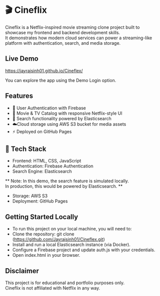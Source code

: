 # 🎬 Cineflix

Cineflix is a Netflix-inspired movie streaming clone project built to showcase my frontend and backend development skills.  
It demonstrates how modern cloud services can power a streaming-like platform with authentication, search, and media storage.  

## Live Demo  
https://jayrajsinh01.github.io/Cineflex/  

You can explore the app using the Demo Login option.  
## Features  
- 🔐 User Authentication with Firebase  
- 🎥 Movie & TV Catalog with responsive Netflix-style UI  
- 🔎 Search functionality powered by Elasticsearch  
- ☁️Cloud storage using AWS S3 bucket for media assets    
- ⚡ Deployed on GitHub Pages  

## 📂 Tech Stack  
- Frontend: HTML, CSS, JavaScript  
- Authentication: Firebase Authentication  
- Search Engine: Elasticsearch

** Note: In this demo, the search feature is simulated locally.  
In production, this would be powered by Elasticsearch. **   
- Storage: AWS S3  
- Deployment: GitHub Pages  

## Getting Started Locally

- To run this project on your local machine, you will need to:
- Clone the repository: git clone (https://github.com/Jayrajsinh01/Cineflex.git)
- Install and run a local Elasticsearch instance (via Docker).
- Configure a Firebase project and update auth.js with your credentials.
- Open index.html in your browser.

## Disclaimer  
This project is for educational and portfolio purposes only.  
Cineflix is not affiliated with Netflix in any way.  

